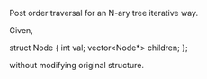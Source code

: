 Post order traversal for an N-ary tree iterative way. 

Given,

struct Node {
  int val;
  vector<Node*> children;
}; 

without modifying original structure.